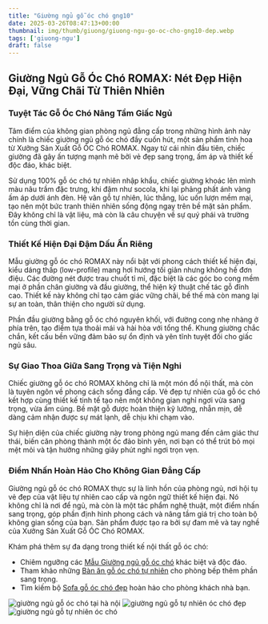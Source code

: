 ```yaml
---
title: "Giường ngủ gỗ óc chó gng10"
date: 2025-03-26T08:47:13+00:00
thumbnail: img/thumb/giuong/giuong-ngu-go-oc-cho-gng10-dep.webp
tags: ['giuong-ngu']
draft: false
---
```

## Giường Ngủ Gỗ Óc Chó ROMAX: Nét Đẹp Hiện Đại, Vững Chãi Từ Thiên Nhiên

### Tuyệt Tác Gỗ Óc Chó Nâng Tầm Giấc Ngủ

Tâm điểm của không gian phòng ngủ đẳng cấp trong những hình ảnh này chính là chiếc giường ngủ gỗ óc chó đầy cuốn hút, một sản phẩm tinh hoa từ Xưởng Sản Xuất Gỗ ÓC Chó ROMAX. Ngay từ cái nhìn đầu tiên, chiếc giường đã gây ấn tượng mạnh mẽ bởi vẻ đẹp sang trọng, ấm áp và thiết kế độc đáo, khác biệt.

Sử dụng 100% gỗ óc chó tự nhiên nhập khẩu, chiếc giường khoác lên mình màu nâu trầm đặc trưng, khi đậm như socola, khi lại phảng phất ánh vàng ấm áp dưới ánh đèn. Hệ vân gỗ tự nhiên, lúc thẳng, lúc uốn lượn mềm mại, tạo nên một bức tranh thiên nhiên sống động ngay trên bề mặt sản phẩm. Đây không chỉ là vật liệu, mà còn là câu chuyện về sự quý phái và trường tồn cùng thời gian.

### Thiết Kế Hiện Đại Đậm Dấu Ấn Riêng

Mẫu giường gỗ óc chó ROMAX này nổi bật với phong cách thiết kế hiện đại, kiểu dáng thấp (low-profile) mang hơi hướng tối giản nhưng không hề đơn điệu. Các đường nét được trau chuốt tỉ mỉ, đặc biệt là các góc bo cong mềm mại ở phần chân giường và đầu giường, thể hiện kỹ thuật chế tác gỗ đỉnh cao. Thiết kế này không chỉ tạo cảm giác vững chãi, bề thế mà còn mang lại sự an toàn, thân thiện cho người sử dụng.

Phần đầu giường bằng gỗ óc chó nguyên khối, với đường cong nhẹ nhàng ở phía trên, tạo điểm tựa thoải mái và hài hòa với tổng thể. Khung giường chắc chắn, kết cấu bền vững đảm bảo sự ổn định và yên tĩnh tuyệt đối cho giấc ngủ sâu.

### Sự Giao Thoa Giữa Sang Trọng và Tiện Nghi

Chiếc giường gỗ óc chó ROMAX không chỉ là một món đồ nội thất, mà còn là tuyên ngôn về phong cách sống đẳng cấp. Vẻ đẹp tự nhiên của gỗ óc chó kết hợp cùng thiết kế tinh tế tạo nên một không gian nghỉ ngơi vừa sang trọng, vừa ấm cúng. Bề mặt gỗ được hoàn thiện kỹ lưỡng, nhẵn mịn, dễ dàng cảm nhận được sự mát lạnh, dễ chịu khi chạm vào.

Sự hiện diện của chiếc giường này trong phòng ngủ mang đến cảm giác thư thái, biến căn phòng thành một ốc đảo bình yên, nơi bạn có thể trút bỏ mọi mệt mỏi và tận hưởng những giây phút nghỉ ngơi trọn vẹn.

### Điểm Nhấn Hoàn Hảo Cho Không Gian Đẳng Cấp

Giường ngủ gỗ óc chó ROMAX thực sự là linh hồn của phòng ngủ, nơi hội tụ vẻ đẹp của vật liệu tự nhiên cao cấp và ngôn ngữ thiết kế hiện đại. Nó không chỉ là nơi để ngủ, mà còn là một tác phẩm nghệ thuật, một điểm nhấn sang trọng, góp phần định hình phong cách và nâng tầm giá trị cho toàn bộ không gian sống của bạn. Sản phẩm được tạo ra bởi sự đam mê và tay nghề của Xưởng Sản Xuất Gỗ ÓC Chó ROMAX.

Khám phá thêm sự đa dạng trong thiết kế nội thất gỗ óc chó:

* Chiêm ngưỡng các [Mẫu Giường ngủ gỗ óc chó](https://romax.vn/danh-muc/phong-ngu/giuong-go-oc-cho/) khác biệt và độc đáo.
* Tham khảo những [Bàn ăn gỗ óc chó tự nhiên](https://romax.vn/danh-muc/phong-bep/ban-an-go-oc-cho/) cho phòng bếp thêm phần sang trọng.
* Tìm kiếm bộ [Sofa gỗ óc chó đẹp](https://romax.vn/danh-muc/phong-khach/sofa-go-oc-cho/) hoàn hảo cho phòng khách nhà bạn.

![giường ngủ gỗ óc chó tại hà nội](/img/giuong/gng10/giuong-ngu-go-oc-cho-gng10-00-10.webp)
![giường ngủ gỗ tự nhiên óc chó đẹp](/img/giuong/gng10/giuong-ngu-go-oc-cho-gng10-00-11.webp)
![giường ngủ gỗ tự nhiên óc chó](/img/giuong/gng10/giuong-ngu-go-oc-cho-gng10-00-9.webp)